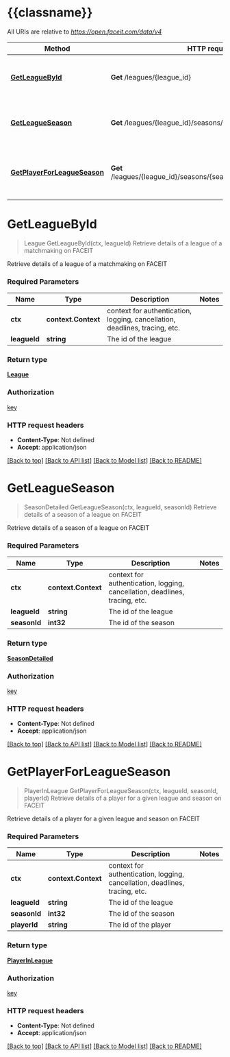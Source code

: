 # {{classname}}

All URIs are relative to *https://open.faceit.com/data/v4*

Method | HTTP request | Description
------------- | ------------- | -------------
[**GetLeagueById**](LeaguesApi.md#GetLeagueById) | **Get** /leagues/{league_id} | Retrieve details of a league of a matchmaking on FACEIT
[**GetLeagueSeason**](LeaguesApi.md#GetLeagueSeason) | **Get** /leagues/{league_id}/seasons/{season_id} | Retrieve details of a season of a league on FACEIT
[**GetPlayerForLeagueSeason**](LeaguesApi.md#GetPlayerForLeagueSeason) | **Get** /leagues/{league_id}/seasons/{season_id}/players/{player_id} | Retrieve details of a player for a given league and season on FACEIT

# **GetLeagueById**
> League GetLeagueById(ctx, leagueId)
Retrieve details of a league of a matchmaking on FACEIT

Retrieve details of a league of a matchmaking on FACEIT

### Required Parameters

Name | Type | Description  | Notes
------------- | ------------- | ------------- | -------------
 **ctx** | **context.Context** | context for authentication, logging, cancellation, deadlines, tracing, etc.
  **leagueId** | **string**| The id of the league | 

### Return type

[**League**](League.md)

### Authorization

[key](../README.md#key)

### HTTP request headers

 - **Content-Type**: Not defined
 - **Accept**: application/json

[[Back to top]](#) [[Back to API list]](../README.md#documentation-for-api-endpoints) [[Back to Model list]](../README.md#documentation-for-models) [[Back to README]](../README.md)

# **GetLeagueSeason**
> SeasonDetailed GetLeagueSeason(ctx, leagueId, seasonId)
Retrieve details of a season of a league on FACEIT

Retrieve details of a season of a league on FACEIT

### Required Parameters

Name | Type | Description  | Notes
------------- | ------------- | ------------- | -------------
 **ctx** | **context.Context** | context for authentication, logging, cancellation, deadlines, tracing, etc.
  **leagueId** | **string**| The id of the league | 
  **seasonId** | **int32**| The id of the season | 

### Return type

[**SeasonDetailed**](SeasonDetailed.md)

### Authorization

[key](../README.md#key)

### HTTP request headers

 - **Content-Type**: Not defined
 - **Accept**: application/json

[[Back to top]](#) [[Back to API list]](../README.md#documentation-for-api-endpoints) [[Back to Model list]](../README.md#documentation-for-models) [[Back to README]](../README.md)

# **GetPlayerForLeagueSeason**
> PlayerInLeague GetPlayerForLeagueSeason(ctx, leagueId, seasonId, playerId)
Retrieve details of a player for a given league and season on FACEIT

Retrieve details of a player for a given league and season on FACEIT

### Required Parameters

Name | Type | Description  | Notes
------------- | ------------- | ------------- | -------------
 **ctx** | **context.Context** | context for authentication, logging, cancellation, deadlines, tracing, etc.
  **leagueId** | **string**| The id of the league | 
  **seasonId** | **int32**| The id of the season | 
  **playerId** | **string**| The id of the player | 

### Return type

[**PlayerInLeague**](PlayerInLeague.md)

### Authorization

[key](../README.md#key)

### HTTP request headers

 - **Content-Type**: Not defined
 - **Accept**: application/json

[[Back to top]](#) [[Back to API list]](../README.md#documentation-for-api-endpoints) [[Back to Model list]](../README.md#documentation-for-models) [[Back to README]](../README.md)

